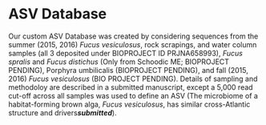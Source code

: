 # ASV Database

Our custom ASV Database was created by considering sequences from the summer (2015, 2016) *Fucus vesiculosus*, rock scrapings, and water column samples (all 3 deposited under BIOPROJECT ID PRJNA658993), *Fucus spralis* and *Fucus distichus* (Only from Schoodic ME; BIOPROJECT PENDING), Porphyra umbilicalis (BIOPROJECT PENDING), and fall (2015, 2016) *Fucus vesiculosus* (BIO PROJECT PENDING). Details of sampling and methodoloy are described in a submitted manuscript, except a 5,000 read cut-off across all samples was used to define an ASV (The microbiome of a habitat-forming brown alga, *Fucus vesiculosus*, has similar cross-Atlantic structure and drivers***submitted***). 
